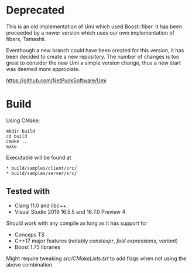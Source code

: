 # Deprecated

This is an old implementation of Umi which used Boost::fiber. It has been preceeded by a newer version which uses our own implementation of fibers, Tamashii.

Eventhough a new branch could have been created for this version, it has been decided to create a new repository. The number of changes is too great to consider the new Umi a simple version change, thus a new start was deemed more appropiate.

https://github.com/NetPunkSoftware/Umi


# Build

Using CMake:

    mkdir build
    cd build
    cmake ..
    make

Executable will be found at

    * build/samples/client/src/
    * build/samples/server/src/


## Tested with

* Clang 11.0 and libc++. 
* Visual Studio 2019 16.5.5 and 16.7.0 Preview 4

Should work with any compile as long as it has support for

* Conceps TS
* C++17 major features (notably *constexpr*, *fold expressions*, *variant*)
* Boost 1.73 libraries

Might require tweaking *src/CMakeLists.txt* to add flags when not using the above combination.
